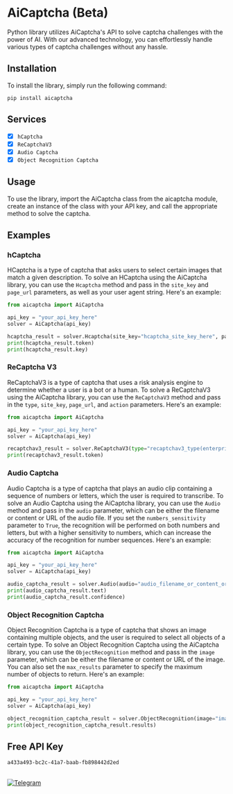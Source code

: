 # AiCaptcha (Beta)
Python library utilizes AiCaptcha's API to solve captcha challenges with the power of AI. With our advanced technology, you can effortlessly handle various types of captcha challenges without any hassle.

## Installation
To install the library, simply run the following command:
``` 
pip install aicaptcha
```

## Services
- [x] `hCaptcha`
- [x] `ReCaptchaV3`
- [x] `Audio Captcha`
- [x] `Object Recognition Captcha`

## Usage
To use the library, import the AiCaptcha class from the aicaptcha module, create an instance of the class with your API key, and call the appropriate method to solve the captcha.

## Examples
### hCaptcha
HCaptcha is a type of captcha that asks users to select certain images that match a given description. To solve an HCaptcha using the AiCaptcha library, you can use the `Hcaptcha` method and pass in the `site_key` and `page_url` parameters, as well as your user agent string. Here's an example:
``` python
from aicaptcha import AiCaptcha

api_key = "your_api_key_here"
solver = AiCaptcha(api_key)

hcaptcha_result = solver.Hcaptcha(site_key="hcaptcha_site_key_here", page_url="hcaptcha_page_url_here", user_agent="your_user_agent_here")
print(hcaptcha_result.token)
print(hcaptcha_result.key)
```

### ReCaptcha V3
ReCaptchaV3 is a type of captcha that uses a risk analysis engine to determine whether a user is a bot or a human. To solve a ReCaptchaV3 using the AiCaptcha library, you can use the `ReCaptchaV3` method and pass in the `type`, `site_key`, `page_url`, and `action` parameters. Here's an example: 
``` python
from aicaptcha import AiCaptcha

api_key = "your_api_key_here"
solver = AiCaptcha(api_key)

recaptchav3_result = solver.ReCaptchaV3(type="recaptchav3_type(enterprise/normal)", site_key="recaptchav3_site_key_here", page_url="recaptchav3_page_url_here", action="recaptchav3_action_here")
print(recaptchav3_result.token)
```

### Audio Captcha
Audio Captcha is a type of captcha that plays an audio clip containing a sequence of numbers or letters, which the user is required to transcribe. To solve an Audio Captcha using the AiCaptcha library, you can use the `Audio` method and pass in the `audio` parameter, which can be either the filename or content or URL of the audio file. If you set the `numbers_sensitivity` parameter to `True`, the recognition will be performed on both numbers and letters, but with a higher sensitivity to numbers, which can increase the accuracy of the recognition for number sequences. Here's an example:
``` python
from aicaptcha import AiCaptcha

api_key = "your_api_key_here"
solver = AiCaptcha(api_key)

audio_captcha_result = solver.Audio(audio="audio_filename_or_content_or_url", numbers_sensitivity=False)
print(audio_captcha_result.text)
print(audio_captcha_result.confidence)
```

### Object Recognition Captcha
Object Recognition Captcha is a type of captcha that shows an image containing multiple objects, and the user is required to select all objects of a certain type. To solve an Object Recognition Captcha using the AiCaptcha library, you can use the `ObjectRecognition` method and pass in the `image` parameter, which can be either the filename or content or URL of the image. You can also set the `max_results` parameter to specify the maximum number of objects to return. Here's an example:
``` python
from aicaptcha import AiCaptcha

api_key = "your_api_key_here"
solver = AiCaptcha(api_key)

object_recognition_captcha_result = solver.ObjectRecognition(image="image_filename_or_content_or_url", max_results=5)
print(object_recognition_captcha_result.results)
```

## Free API Key
``` txt
a433a493-bc2c-41a7-baab-fb898442d2ed
```

## 
[![Telegram](https://img.shields.io/badge/Telegram-AiCaptcha-red?style=for-the-badge&logo=Telegram)](https://t.me/aicaptcha)
